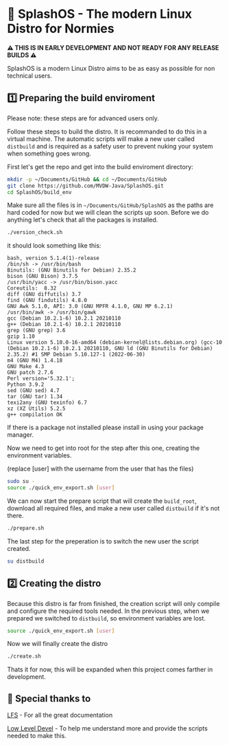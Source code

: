 # 🌊 SplashOS - The modern Linux Distro for Normies
**⚠️ THIS IS IN EARLY DEVELOPMENT AND NOT READY FOR ANY RELEASE BUILDS ⚠️**

SplashOS is a modern Linux Distro aims to be as easy as possible for non technical users.

## 1️⃣ Preparing the build enviroment 
Please note: these steps are for advanced users only.

Follow these steps to build the distro.
It is recommanded to do this in a virtual machine. The automatic scripts will make a new user called `distbuild` and is required as a safety user to prevent nuking your system when something goes wrong.

First let's get the repo and get into the build enviroment directory:
```sh
mkdir -p ~/Documents/GitHub && cd ~/Documents/GitHub
git clone https://github.com/MVDW-Java/SplashOS.git
cd SplashOS/build_env
```
Make sure all the files is in `~/Documents/GitHub/SplashOS` as the paths are hard coded for now but we will clean the scripts up soon.
Before we do anything let's check that all the packages is installed.
```sh
./version_check.sh
```
it should look something like this:
```
bash, version 5.1.4(1)-release
/bin/sh -> /usr/bin/bash
Binutils: (GNU Binutils for Debian) 2.35.2
bison (GNU Bison) 3.7.5
/usr/bin/yacc -> /usr/bin/bison.yacc
Coreutils:  8.32
diff (GNU diffutils) 3.7
find (GNU findutils) 4.8.0
GNU Awk 5.1.0, API: 3.0 (GNU MPFR 4.1.0, GNU MP 6.2.1)
/usr/bin/awk -> /usr/bin/gawk
gcc (Debian 10.2.1-6) 10.2.1 20210110
g++ (Debian 10.2.1-6) 10.2.1 20210110
grep (GNU grep) 3.6
gzip 1.10
Linux version 5.10.0-16-amd64 (debian-kernel@lists.debian.org) (gcc-10 (Debian 10.2.1-6) 10.2.1 20210110, GNU ld (GNU Binutils for Debian) 2.35.2) #1 SMP Debian 5.10.127-1 (2022-06-30)
m4 (GNU M4) 1.4.18
GNU Make 4.3
GNU patch 2.7.6
Perl version='5.32.1';
Python 3.9.2
sed (GNU sed) 4.7
tar (GNU tar) 1.34
texi2any (GNU texinfo) 6.7
xz (XZ Utils) 5.2.5
g++ compilation OK
```
If there is a package not installed please install in using your package manager.

Now we need to get into root for the step after this one, creating the environment variables.

(replace [user] with the username from the user that has the files)
```sh
sudo su -
source ./quick_env_export.sh [user]
```

We can now start the prepare script that will create the `build_root`, download all required files, and make a new user called `distbuild` if it's not there.
```sh
./prepare.sh
```

The last step for the preperation is to switch the new user the script created.

```sh
su distbuild
```

## 2️⃣ Creating the distro

Because this distro is far from finished, the creation script will only compile and configure the required tools needed.
In the previous step, when we prepared we switched to `distbuild`, so environment variables are lost.

```sh
source ./quick_env_export.sh [user]
```
Now we will finally create the distro
```sh
./create.sh
```

Thats it for now, this will be expanded when this project comes farther in development.

## 🙏 Special thanks to
[LFS](https://www.linuxfromscratch.org/lfs/) - For all the great documentation

[Low Level Devel](https://www.youtube.com/channel/UCRWXAQsN5S3FPDHY4Ttq1Xg) - To help me understand more and provide the scripts needed to make this.
